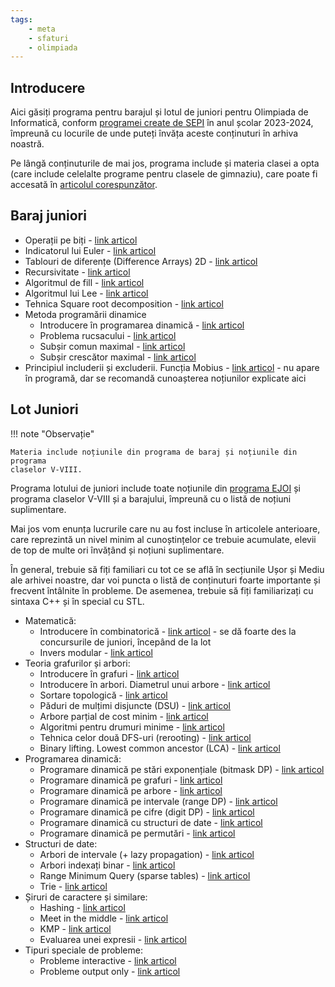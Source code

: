 ```yaml
---
tags:
    - meta
    - sfaturi
    - olimpiada
---
```


## Introducere

Aici găsiți programa pentru barajul și lotul de juniori pentru Olimpiada de
Informatică, conform
[programei create de SEPI](https://sepi.ro/assets/upload-file/oni2024/Programa%20pentru%20olimpiada%20de%20informatica_gimnaziu%20si%20liceu.pdf)
în anul școlar 2023-2024, împreună cu locurile de unde puteți învăța aceste
conținuturi în arhiva noastră.

Pe lângă conținuturile de mai jos, programa include și materia clasei a opta
(care include celelalte programe pentru clasele de gimnaziu), care poate fi
accesată în [articolul corespunzător](./clasa-VIII.md).

## Baraj juniori

-   Operații pe biți - [link articol](../mediu/bitwise-ops.md)
-   Indicatorul lui Euler - [link articol](../mediu/euler-totient.md)
-   Tablouri de diferențe (Difference Arrays) 2D - [link articol](../usor/partial-sums.md#smenul-lui-mars-2d)
-   Recursivitate - [link articol](../cppintro/functions.md#functii-recursive)
-   Algoritmul de fill - [link articol](../mediu/lee.md#algoritmul-fill-flood-fill-recursiv)
-   Algoritmul lui Lee - [link articol](../mediu/lee.md#algoritmul-lui-lee-flood-fill-iterativ)
-   Tehnica Square root decomposition - [link articol](../dificil/square-root-decomposition.md)
-   Metoda programării dinamice
    -   Introducere în programarea dinamică - [link articol](../usor/intro-dp.md)
    -   Problema rucsacului - [link articol](../mediu/knapsack.md)
    -   Subșir comun maximal - [link articol](../mediu/lcs.md)
    -   Subșir crescător maximal - [link articol](../mediu/lis.md)
-   Principiul includerii și excluderii. Funcția Mobius -
    [link articol](../mediu/pinex.md) - nu apare în programă, dar se recomandă
    cunoașterea noțiunilor explicate aici

## Lot Juniori

!!! note "Observație"

    Materia include noțiunile din programa de baraj și noțiunile din programa
    claselor V-VIII.

Programa lotului de juniori include toate noțiunile din
[programa EJOI](https://sepi.ro/assets/upload-file/oni2024/EJOI_syllabus.pdf) și
programa claselor V-VIII și a barajului, împreună cu o listă de noțiuni
suplimentare.

Mai jos vom enunța lucrurile care nu au fost incluse în articolele anterioare,
care reprezintă un nivel minim al cunoștințelor ce trebuie acumulate, elevii de
top de multe ori învățând și noțiuni suplimentare.

În general, trebuie să fiți familiari cu tot ce se află în secțiunile Ușor și
Mediu ale arhivei noastre, dar voi puncta o listă de conținuturi foarte
importante și frecvent întâlnite în probleme. De asemenea, trebuie să fiți
familiarizați cu sintaxa C++ și în special cu STL.

-   Matematică:
    -   Introducere în combinatorică -
        [link articol](../mediu/intro-combinatorics.md) - se dă foarte des la
        concursurile de juniori, începând de la lot
    -   Invers modular - [link articol](../mediu/modular-inverse.md)
-   Teoria grafurilor și arbori:
    -   Introducere în grafuri - [link articol](../usor/graphs.md)
    -   Introducere în arbori. Diametrul unui arbore - [link articol](../mediu/tree-1.md)
    -   Sortare topologică - [link articol](../mediu/toposort.md)
    -   Păduri de mulțimi disjuncte (DSU) - [link articol](../mediu/dsu.md)
    -   Arbore parțial de cost minim - [link articol](../mediu/apcm.md)
    -   Algoritmi pentru drumuri minime - [link articol](../mediu/shortest-path.md)
    -   Tehnica celor două DFS-uri (rerooting) - [link articol](../mediu/rerooting.md)
    -   Binary lifting. Lowest common ancestor (LCA) - [link articol](../dificil/lowest-common-ancestor.md)
-   Programarea dinamică:
    -   Programare dinamică pe stări exponențiale (bitmask DP) - [link articol](../mediu/bitmask-dp.md)
    -   Programare dinamică pe grafuri - [link articol](../dificil/graph-dp.md)
    -   Programare dinamică pe arbore - [link articol](../dificil/tree-dp.md)
    -   Programare dinamică pe intervale (range DP) - [link articol](../dificil/range-dp.md)
    -   Programare dinamică pe cifre (digit DP) - [link articol](../dificil/digit-dp.md)
    -   Programare dinamică cu structuri de date - [link articol](../dificil/data-structures-dp.md)
    -   Programare dinamică pe permutări - [link articol](../dificil/permutations-dp.md)
-   Structuri de date:
    -   Arbori de intervale (+ lazy propagation) - [link articol](../dificil/segment-trees.md)
    -   Arbori indexați binar - [link articol](../dificil/fenwick-tree.md)
    -   Range Minimum Query (sparse tables) - [link articol](../dificil/rmq.md)
    -   Trie - [link articol](../dificil/trie.md)
-   Șiruri de caractere și similare:
    -   Hashing - [link articol](../mediu/hashing.md)
    -   Meet in the middle - [link articol](../mediu/mitm.md)
    -   KMP - [link articol](../dificil/kmp.md)
    -   Evaluarea unei expresii - [link articol](../mediu/expression-evaluation.md)
-   Tipuri speciale de probleme:
    -   Probleme interactive - [link articol](../dificil/interactive.md)
    -   Probleme output only - [link articol](../dificil/output-only.md)

